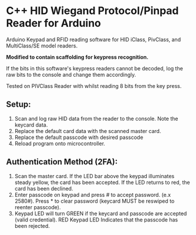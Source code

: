 # C++ HID Wiegand Protocol/Pinpad Reader for Arduino
Arduino Keypad and RFID reading software for HID iClass, PivClass, and MultiClass/SE 
model readers. 

**Modified to contain scaffolding for keypress recognition.**

If the bits in this software's keypress readers cannot be decoded, log the raw
bits to the console and change them accordingly.

Tested on PIVClass Reader with whilst reading 8 bits from the key press.

## Setup:
1. Scan and log raw HID data from the reader to the console. Note the keycard data.
2. Replace the default card data with the scanned master card.
3. Replace the default passcode with desired passcode
4. Reload program onto microcontroller.

## Authentication Method (2FA):
1. Scan the master card. If the LED bar above the keypad illuminates steady yellow, the card has been accepted. If the LED returns to red, the card has been declined.
2. Enter passcode on keypad and press # to accept password. (e.x 2580#). Press * to clear password (keycard MUST be reswiped to reenter passcode).
3. Keypad LED will turn GREEN if the keycard and passcode are accepted (valid credential). RED Keypad LED Indicates that the passcode has been rejected.
